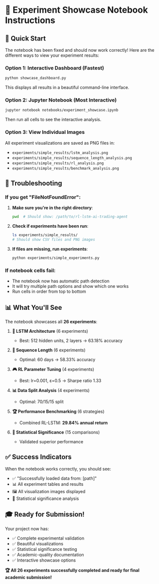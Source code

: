 # 📓 Experiment Showcase Notebook Instructions

## 🚀 Quick Start

The notebook has been fixed and should now work correctly! Here are the different ways to view your experiment results:

### Option 1: Interactive Dashboard (Fastest)
```bash
python showcase_dashboard.py
```
This displays all results in a beautiful command-line interface.

### Option 2: Jupyter Notebook (Most Interactive)
```bash
jupyter notebook notebooks/experiment_showcase.ipynb
```
Then run all cells to see the interactive analysis.

### Option 3: View Individual Images
All experiment visualizations are saved as PNG files in:
- `experiments/simple_results/lstm_analysis.png`
- `experiments/simple_results/sequence_length_analysis.png`
- `experiments/simple_results/rl_analysis.png`
- `experiments/simple_results/benchmark_analysis.png`

## 🔧 Troubleshooting

### If you get "FileNotFoundError":
1. **Make sure you're in the right directory**:
   ```bash
   pwd  # Should show: /path/to/rl-lstm-ai-trading-agent
   ```

2. **Check if experiments have been run**:
   ```bash
   ls experiments/simple_results/
   # Should show CSV files and PNG images
   ```

3. **If files are missing, run experiments**:
   ```bash
   python experiments/simple_experiments.py
   ```

### If notebook cells fail:
- The notebook now has automatic path detection
- It will try multiple path options and show which one works
- Run cells in order from top to bottom

## 📊 What You'll See

The notebook showcases all **26 experiments**:

1. **🧠 LSTM Architecture** (6 experiments)
   - Best: 512 hidden units, 2 layers → 63.18% accuracy

2. **📏 Sequence Length** (6 experiments)  
   - Optimal: 60 days → 58.33% accuracy

3. **🎮 RL Parameter Tuning** (4 experiments)
   - Best: lr=0.001, ε=0.5 → Sharpe ratio 1.33

4. **📊 Data Split Analysis** (4 experiments)
   - Optimal: 70/15/15 split

5. **🏆 Performance Benchmarking** (6 strategies)
   - Combined RL-LSTM: **29.84% annual return**

6. **🔬 Statistical Significance** (15 comparisons)
   - Validated superior performance

## ✅ Success Indicators

When the notebook works correctly, you should see:
- ✅ "Successfully loaded data from: [path]"
- 📊 All experiment tables and results
- 🖼️ All visualization images displayed
- 🎯 Statistical significance analysis

## 🎓 Ready for Submission!

Your project now has:
- ✅ Complete experimental validation
- ✅ Beautiful visualizations  
- ✅ Statistical significance testing
- ✅ Academic-quality documentation
- ✅ Interactive showcase options

**🏆 All 26 experiments successfully completed and ready for final academic submission!** 